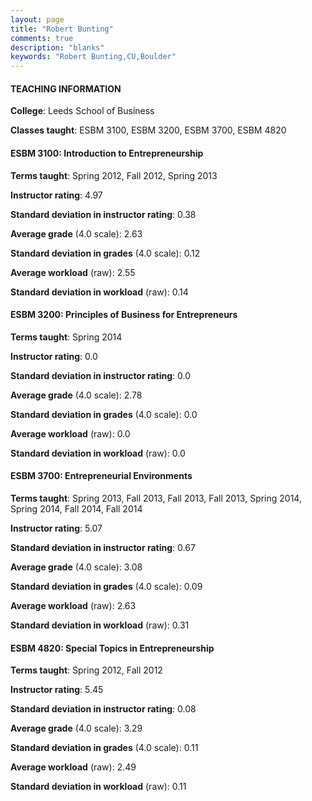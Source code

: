 ```yaml
---
layout: page
title: "Robert Bunting" 
comments: true
description: "blanks"
keywords: "Robert Bunting,CU,Boulder"
---
```

<head>
<script src="https://ajax.googleapis.com/ajax/libs/jquery/2.1.3/jquery.min.js"></script>
<script src="https://dl.dropboxusercontent.com/s/pc42nxpaw1ea4o9/highcharts.js?dl=0"></script>
<!-- <script src="../assets/js/highcharts.js"></script> -->
<style type="text/css">@font-face {
	font-family: "Bebas Neue";
	src: url(https://www.filehosting.org/file/details/544349/BebasNeue Regular.otf) format("opentype");
	}
	h1.Bebas { 
		font-family: "Bebas Neue", Verdana, Tahoma;
	}
</style>
</head>
	   
#### TEACHING INFORMATION

**College**: Leeds School of Business

**Classes taught**: ESBM 3100, ESBM 3200, ESBM 3700, ESBM 4820

#### ESBM 3100: Introduction to Entrepreneurship

**Terms taught**: Spring 2012, Fall 2012, Spring 2013

**Instructor rating**: 4.97

**Standard deviation in instructor rating**: 0.38

**Average grade** (4.0 scale): 2.63

**Standard deviation in grades** (4.0 scale): 0.12

**Average workload** (raw): 2.55

**Standard deviation in workload** (raw): 0.14

#### ESBM 3200: Principles of Business for Entrepreneurs

**Terms taught**: Spring 2014

**Instructor rating**: 0.0

**Standard deviation in instructor rating**: 0.0

**Average grade** (4.0 scale): 2.78

**Standard deviation in grades** (4.0 scale): 0.0

**Average workload** (raw): 0.0

**Standard deviation in workload** (raw): 0.0

#### ESBM 3700: Entrepreneurial Environments

**Terms taught**: Spring 2013, Fall 2013, Fall 2013, Fall 2013, Spring 2014, Spring 2014, Fall 2014, Fall 2014

**Instructor rating**: 5.07

**Standard deviation in instructor rating**: 0.67

**Average grade** (4.0 scale): 3.08

**Standard deviation in grades** (4.0 scale): 0.09

**Average workload** (raw): 2.63

**Standard deviation in workload** (raw): 0.31

#### ESBM 4820: Special Topics in Entrepreneurship

**Terms taught**: Spring 2012, Fall 2012

**Instructor rating**: 5.45

**Standard deviation in instructor rating**: 0.08

**Average grade** (4.0 scale): 3.29

**Standard deviation in grades** (4.0 scale): 0.11

**Average workload** (raw): 2.49

**Standard deviation in workload** (raw): 0.11

